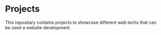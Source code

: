 # Projects

This repositary contains projects to showcase different web techs that can be used a website development.